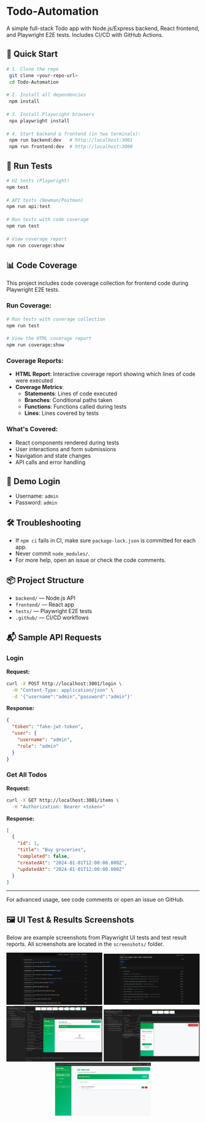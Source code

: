 # Todo-Automation

A simple full-stack Todo app with Node.js/Express backend, React frontend, and Playwright E2E tests. Includes CI/CD with GitHub Actions.

## 🚀 Quick Start

```bash
# 1. Clone the repo
 git clone <your-repo-url>
 cd Todo-Automation

# 2. Install all dependencies
 npm install

# 3. Install Playwright browsers
 npx playwright install

# 4. Start backend & frontend (in two terminals):
 npm run backend:dev   # http://localhost:3001
 npm run frontend:dev  # http://localhost:3000
```

## 🧪 Run Tests

```bash
# UI tests (Playwright)
npm test

# API tests (Newman/Postman)
npm run api:test

# Run tests with code coverage
npm run test

# View coverage report
npm run coverage:show
```

## 📊 Code Coverage

This project includes code coverage collection for frontend code during Playwright E2E tests.

### **Run Coverage:**
```bash
# Run tests with coverage collection
npm run test

# View the HTML coverage report
npm run coverage:show
```

### **Coverage Reports:**
- **HTML Report**: Interactive coverage report showing which lines of code were executed
- **Coverage Metrics**: 
  - **Statements**: Lines of code executed
  - **Branches**: Conditional paths taken
  - **Functions**: Functions called during tests
  - **Lines**: Lines covered by tests

### **What's Covered:**
- React components rendered during tests
- User interactions and form submissions
- Navigation and state changes
- API calls and error handling

## 🔑 Demo Login
- Username: `admin`
- Password: `admin`

## 🛠️ Troubleshooting
- If `npm ci` fails in CI, make sure `package-lock.json` is committed for each app.
- Never commit `node_modules/`.
- For more help, open an issue or check the code comments.

## 📦 Project Structure
- `backend/`   — Node.js API
- `frontend/`  — React app
- `tests/`     — Playwright E2E tests
- `.github/`   — CI/CD workflows

## 📬 Sample API Requests

### Login

**Request:**
```bash
curl -X POST http://localhost:3001/login \
  -H "Content-Type: application/json" \
  -d '{"username":"admin","password":"admin"}'
```

**Response:**
```json
{
  "token": "fake-jwt-token",
  "user": {
    "username": "admin",
    "role": "admin"
  }
}
```

### Get All Todos

**Request:**
```bash
curl -X GET http://localhost:3001/items \
  -H "Authorization: Bearer <token>"
```

**Response:**
```json
[
  {
    "id": 1,
    "title": "Buy groceries",
    "completed": false,
    "createdAt": "2024-01-01T12:00:00.000Z",
    "updatedAt": "2024-01-01T12:00:00.000Z"
  }
]
```

---
For advanced usage, see code comments or open an issue on GitHub.

## 🖼️ UI Test & Results Screenshots

Below are example screenshots from Playwright UI tests and test result reports. All screenshots are located in the `screenshots/` folder.

<p align="center">
  <img src="screenshots/Screenshot%202025-07-29%20at%2012.30.06.png" width="250" />
  <img src="screenshots/Screenshot%202025-07-29%20at%2012.30.33.png" width="250" />
  <img src="screenshots/Screenshot%202025-07-29%20at%2012.56.58.png" width="250" />
  <img src="screenshots/Screenshot%202025-07-29%20at%2012.57.59.png" width="250" />
  <img src="screenshots/Screenshot%202025-07-29%20at%2013.00.14.png" width="250" />
</p>